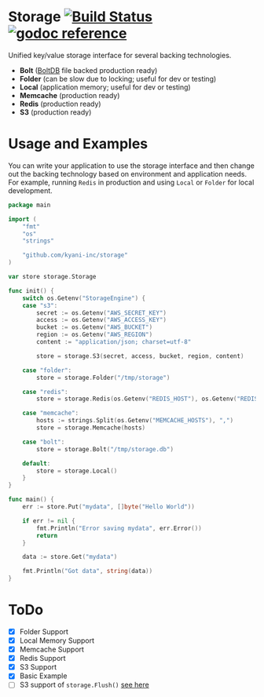 # Storage [![Build Status](https://travis-ci.org/kyani-inc/storage.svg)](https://travis-ci.org/kyani-inc/storage)&nbsp;[![godoc reference](https://godoc.org/github.com/kyani-inc/storage?status.png)](https://godoc.org/github.com/kyani-inc/storage)

Unified key/value storage interface for several backing technologies.

- **Bolt** ([BoltDB](https://github.com/boltdb/bolt) file backed production ready)
- **Folder** (can be slow due to locking; useful for dev or testing)
- **Local** (application memory; useful for dev or testing)
- **Memcache** (production ready)
- **Redis** (production ready)
- **S3** (production ready)

# Usage and Examples

You can write your application to use the storage interface and then change out the backing technology based on 
environment and application needs. For example, running `Redis` in production and using `Local` or `Folder` for 
local development.

```go
package main

import (
	"fmt"
	"os"
	"strings"

	"github.com/kyani-inc/storage"
)

var store storage.Storage

func init() {
	switch os.Getenv("StorageEngine") {
	case "s3":
		secret := os.Getenv("AWS_SECRET_KEY")
		access := os.Getenv("AWS_ACCESS_KEY")
		bucket := os.Getenv("AWS_BUCKET")
		region := os.Getenv("AWS_REGION")
		content := "application/json; charset=utf-8"

		store = storage.S3(secret, access, bucket, region, content)

	case "folder":
		store = storage.Folder("/tmp/storage")

	case "redis":
		store = storage.Redis(os.Getenv("REDIS_HOST"), os.Getenv("REDIS_PORT"))

	case "memcache":
		hosts := strings.Split(os.Getenv("MEMCACHE_HOSTS"), ",")
		store = storage.Memcache(hosts)

	case "bolt":
		store = storage.Bolt("/tmp/storage.db")

	default:
		store = storage.Local()
	}
}

func main() {
	err := store.Put("mydata", []byte("Hello World"))

	if err != nil {
		fmt.Println("Error saving mydata", err.Error())
		return
	}

	data := store.Get("mydata")

	fmt.Println("Got data", string(data))
}
```

# ToDo

- [x] Folder Support
- [x] Local Memory Support
- [x] Memcache Support
- [x] Redis Support
- [x] S3 Support
- [x] Basic Example
- [ ] S3 support of `storage.Flush()` [see here](s3/s3.go#L68)
